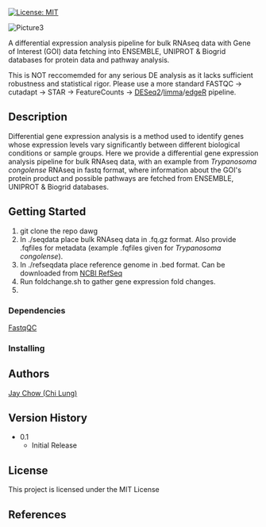 [![License: MIT](https://img.shields.io/badge/License-MIT-yellow.svg)](https://opensource.org/licenses/MIT)

![Picture3](https://github.com/user-attachments/assets/328450ff-97ba-4669-b497-7e24c4105b03)

A differential expression analysis pipeline for bulk RNAseq data with Gene of Interest (GOI) data fetching into ENSEMBLE, UNIPROT & Biogrid databases for protein data and pathway analysis. 

This is NOT reccomemded for any serious DE analysis as it lacks sufficient robustness and statistical rigor. Please use a more standard FASTQC -> cutadapt -> STAR -> FeatureCounts -> [DESeq2](https://bioconductor.org/packages/release/bioc/html/DESeq2.html)/[limma](https://bioconductor.org/packages/release/bioc/html/limma.html)/[edgeR](https://bioconductor.org/packages/release/bioc/html/edgeR.html) pipeline. 
 
## Description

Differential gene expression analysis is a method used to identify genes whose expression levels vary significantly between different biological conditions or sample groups. Here we provide a differential gene expression analysis pipeline for bulk RNAseq data, with an example from _Trypanosoma congolense_ RNAseq in fastq format, where information about the GOI's protein product and possible pathways are fetched from ENSEMBLE, UNIPROT & Biogrid databases.


## Getting Started

1. git clone the repo dawg
2. In ./seqdata place bulk RNAseq data in .fq.gz format. Also provide .fqfiles for metadata (example .fqfiles given for _Trypanosoma congolense_).
3. In ./refseqdata place reference genome in .bed format. Can be downloaded from [NCBI RefSeq](https://www.ncbi.nlm.nih.gov/refseq/)
4. Run foldchange.sh to gather gene expression fold changes.
5. 



### Dependencies

[FastqQC](https://github.com/s-andrews/FastQC)

### Installing




## Authors

[Jay Chow (Chi Lung)](https://github.com/jaychowcl/benchdeconv/)


## Version History

* 0.1
    * Initial Release

## License

This project is licensed under the MIT License


## References
